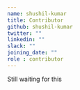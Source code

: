 ```yaml
---
name: shushil-kumar
title: Contributor
github: shushil-kumar
twitter: ""
linkedin: ""
slack: ""
joining_date: ""
role : contributor
---
```


Still waiting for this

